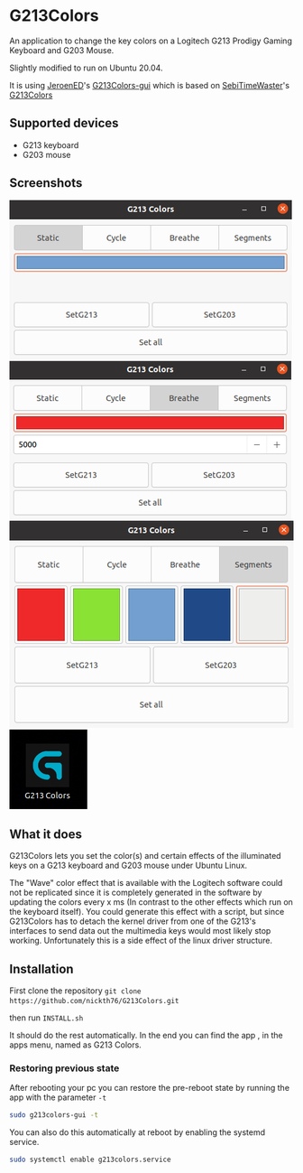 # G213Colors
An application to change the key colors on a Logitech G213 Prodigy Gaming Keyboard and G203 Mouse.

Slightly modified to run on Ubuntu 20.04.
 
It is using [JeroenED](https://github.com/JeroenED)'s [G213Colors-gui](https://github.com/JeroenED/G213Colors) which is based on [SebiTimeWaster](https://github.com/SebiTimeWaster)'s [G213Colors](https://github.com/SebiTimeWaster/G213Colors)

## Supported devices

* G213 keyboard
* G203 mouse

## Screenshots
![g213-colors-static](https://raw.githubusercontent.com/nickth76/G213Colors/master/Preview/Screenshot%20from%202021-02-24%2020-54-34.png)
![g213-colors-breathe](https://raw.githubusercontent.com/nickth76/G213Colors/master/Preview/Screenshot%20from%202021-02-24%2020-55-01.png)
![g213-colors-segments](https://raw.githubusercontent.com/nickth76/G213Colors/master/Preview/Screenshot%20from%202021-02-24%2020-44-48.png)
![g213-colors-app](https://raw.githubusercontent.com/nickth76/G213Colors/master/Preview/Screenshot%20from%202021-02-24%2020-45-33.png)

## What it does
G213Colors lets you set the color(s) and certain effects of the illuminated keys on a G213 keyboard and G203 mouse under Ubuntu Linux.

The "Wave" color effect that is available with the Logitech software could not be replicated since it is completely generated in the software by updating the colors every x ms (In contrast to the other effects which run on the keyboard itself). You could generate this effect with a script, but since G213Colors has to detach the kernel driver from one of the G213's interfaces to send data out the multimedia keys would most likely stop working. Unfortunately this is a side effect of the linux driver structure.

## Installation
First clone the repository
`git clone https://github.com/nickth76/G213Colors.git` 

then run `INSTALL.sh`

It should do the rest automatically. In the end you can find the app , in the apps menu, named as G213 Colors.

### Restoring previous state
After rebooting your pc you can restore the pre-reboot state by running the app with the parameter `-t`

```Bash
sudo g213colors-gui -t
```
You can also do this automatically at reboot by enabling the systemd service.

```Bash
sudo systemctl enable g213colors.service
```
